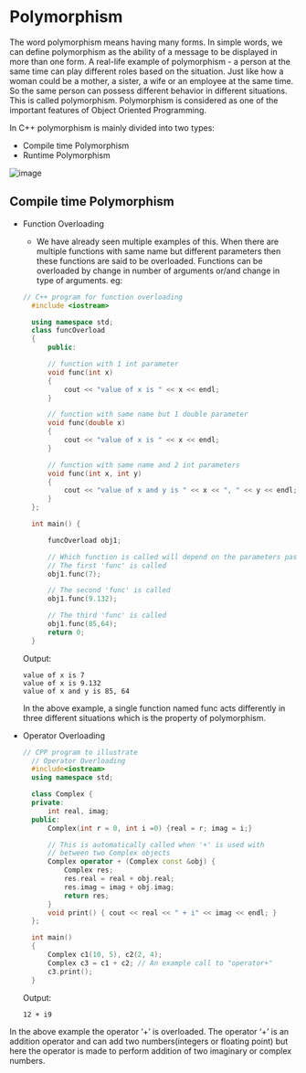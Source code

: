 # Polymorphism

The word polymorphism means having many forms. In simple words, we can define polymorphism as the ability of a message to be displayed in more than one form. A real-life example of polymorphism - a person at the same time can play different roles based on the situation. Just like how a woman could be a mother, a sister, a wife or an employee at the same time. So the same person can possess different behavior in different situations. This is called polymorphism. Polymorphism is considered as one of the important features of Object Oriented Programming.

In C++ polymorphism is mainly divided into two types:

- Compile time Polymorphism
- Runtime Polymorphism

![image](https://user-images.githubusercontent.com/45400093/171590637-dcf4270e-ae94-4fea-bd04-465ff2e043db.png)

## Compile time Polymorphism

- Function Overloading
  - We have already seen multiple examples of this. When there are multiple functions with same name but different parameters then these functions are said to be overloaded. Functions can be overloaded by change in number of arguments or/and change in type of arguments.
  eg:
  ```c++
  // C++ program for function overloading
	#include <iostream>

	using namespace std;
	class funcOverload
	{
		public:

		// function with 1 int parameter
		void func(int x)
		{
			cout << "value of x is " << x << endl;
		}

		// function with same name but 1 double parameter
		void func(double x)
		{
			cout << "value of x is " << x << endl;
		}

		// function with same name and 2 int parameters
		void func(int x, int y)
		{
			cout << "value of x and y is " << x << ", " << y << endl;
		}
	};

	int main() {

		funcOverload obj1;

		// Which function is called will depend on the parameters passed
		// The first 'func' is called
		obj1.func(7);

		// The second 'func' is called
		obj1.func(9.132);

		// The third 'func' is called
		obj1.func(85,64);
		return 0;
	}

  ```
  Output:
  ```
  value of x is 7
  value of x is 9.132
  value of x and y is 85, 64
  ```
  In the above example, a single function named func acts differently in three different situations which is the property of polymorphism.
 - Operator Overloading
	  ```c++
	  // CPP program to illustrate
		// Operator Overloading
		#include<iostream>
		using namespace std;

		class Complex {
		private:
			int real, imag;
		public:
			Complex(int r = 0, int i =0) {real = r; imag = i;}

			// This is automatically called when '+' is used with
			// between two Complex objects
			Complex operator + (Complex const &obj) {
				Complex res;
				res.real = real + obj.real;
				res.imag = imag + obj.imag;
				return res;
			}
			void print() { cout << real << " + i" << imag << endl; }
		};

		int main()
		{
			Complex c1(10, 5), c2(2, 4);
			Complex c3 = c1 + c2; // An example call to "operator+"
			c3.print();
		}
	  ```
		
	  Output:
	  ```
	  12 + i9
	  ```
  In the above example the operator ‘+’ is overloaded. The operator ‘+’ is an addition operator and can add two numbers(integers or floating point) but here the operator is made to perform addition of two imaginary or complex numbers. 
